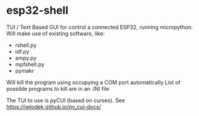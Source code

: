 esp32-shell
===========

TUI / Text Based GUI for control a connected ESP32, running micropython.
Will make use of existing software, like:
* rshell.py
* idf.py
* ampy.py
* mpfshell.py
* pymakr
	
Will kill the program using occupying a COM port automatically
List of possible programs to kill are in an .INI file

The TUI to use is pyCUI (based on curses).
See https://jwlodek.github.io/py_cui-docs/


